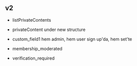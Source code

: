 ## v2

* listPrivateContents
* privateContent under new structure

* custom_field1 hem admin, hem user sign up'da, hem set'te

* membership_moderated

* verification_required
